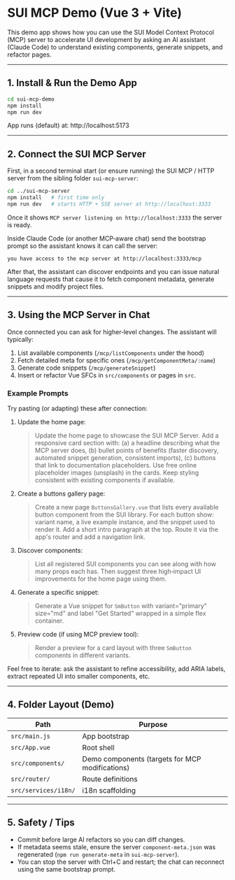 # SUI MCP Demo (Vue 3 + Vite)

This demo app shows how you can use the SUI Model Context Protocol (MCP) server to accelerate UI development by asking an AI assistant (Claude Code) to understand existing components, generate snippets, and refactor pages.

---

## 1. Install & Run the Demo App

```bash
cd sui-mcp-demo
npm install
npm run dev
```

App runs (default) at: http://localhost:5173

---

## 2. Connect the SUI MCP Server

First, in a second terminal start (or ensure running) the SUI MCP / HTTP server from the sibling folder `sui-mcp-server`:

```bash
cd ../sui-mcp-server
npm install   # first time only
npm run dev   # starts HTTP + SSE server at http://localhost:3333
```

Once it shows `MCP server listening on http://localhost:3333` the server is ready.

Inside Claude Code (or another MCP‑aware chat) send the bootstrap prompt so the assistant knows it can call the server:

```
you have access to the mcp server at http://localhost:3333/mcp
```

After that, the assistant can discover endpoints and you can issue natural language requests that cause it to fetch component metadata, generate snippets and modify project files.

---

## 3. Using the MCP Server in Chat

Once connected you can ask for higher‑level changes. The assistant will typically:

1. List available components (`/mcp/listComponents` under the hood)
2. Fetch detailed meta for specific ones (`/mcp/getComponentMeta/:name`)
3. Generate code snippets (`/mcp/generateSnippet`)
4. Insert or refactor Vue SFCs in `src/components` or pages in `src`.

### Example Prompts

Try pasting (or adapting) these after connection:

1. Update the home page:
	> Update the home page to showcase the SUI MCP Server. Add a responsive card section with: (a) a headline describing what the MCP server does, (b) bullet points of benefits (faster discovery, automated snippet generation, consistent imports), (c) buttons that link to documentation placeholders. Use free online placeholder images (unsplash) in the cards. Keep styling consistent with existing components if available.

2. Create a buttons gallery page:
	> Create a new page `ButtonsGallery.vue` that lists every available button component from the SUI library. For each button show: variant name, a live example instance, and the snippet used to render it. Add a short intro paragraph at the top. Route it via the app's router and add a navigation link.

3. Discover components:
	> List all registered SUI components you can see along with how many props each has. Then suggest three high‑impact UI improvements for the home page using them.

4. Generate a specific snippet:
	> Generate a Vue snippet for `SmButton` with variant="primary" size="md" and label "Get Started" wrapped in a simple flex container.

5. Preview code (if using MCP preview tool):
	> Render a preview for a card layout with three `SmButton` components in different variants.

Feel free to iterate: ask the assistant to refine accessibility, add ARIA labels, extract repeated UI into smaller components, etc.

---

## 4. Folder Layout (Demo)

| Path | Purpose |
| ---- | ------- |
| `src/main.js` | App bootstrap |
| `src/App.vue` | Root shell |
| `src/components/` | Demo components (targets for MCP modifications) |
| `src/router/` | Route definitions |
| `src/services/i18n/` | i18n scaffolding |

---

## 5. Safety / Tips

* Commit before large AI refactors so you can diff changes.
* If metadata seems stale, ensure the server `component-meta.json` was regenerated (`npm run generate-meta` in `sui-mcp-server`).
* You can stop the server with Ctrl+C and restart; the chat can reconnect using the same bootstrap prompt.
